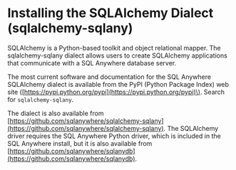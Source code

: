 <!-- loio3be2c7f06c5f1014a54092080ec05a6a -->

# Installing the SQLAlchemy Dialect \(sqlalchemy-sqlany\)

SQLAlchemy is a Python-based toolkit and object relational mapper. The sqlalchemy-sqlany dialect allows users to create SQLAlchemy applications that communicate with a SQL Anywhere database server.

The most current software and documentation for the SQL Anywhere SQLAlchemy dialect is available from the PyPI \(Python Package Index\) web site \([https://pypi.python.org/pypi](https://pypi.python.org/pypi)\). Search for `sqlalchemy-sqlany`.

The dialect is also available from [https://github.com/sqlanywhere/sqlalchemy-sqlany](https://github.com/sqlanywhere/sqlalchemy-sqlany). The SQLAlchemy driver requires the SQL Anywhere Python driver, which is included in the SQL Anywhere install, but it is also available from [https://github.com/sqlanywhere/sqlanydb](https://github.com/sqlanywhere/sqlanydb).

